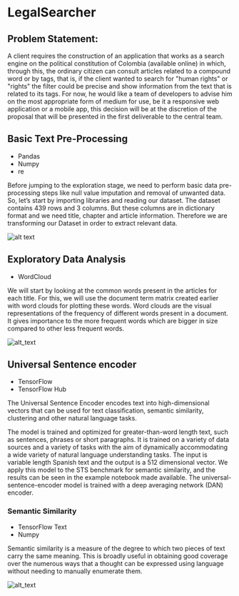 # LegalSearcher
## Problem Statement:
A client requires the construction of an application that works as a search engine on the political constitution of Colombia (available online) in which, through this, the ordinary citizen can consult articles related to a compound word or by tags, that is, if the client wanted to search for "human rights" or "rights" the filter could be precise and show information from the text that is related to its tags.
For now, he would like a team of developers to advise him on the most appropriate form of medium for use, be it a responsive web application or a mobile app, this decision will be at the discretion of the proposal that will be presented in the first deliverable to the central team.

## Basic Text Pre-Processing
* Pandas
* Numpy
* re

Before jumping to the exploration stage, we need to perform basic data pre-processing steps like null value imputation and removal of unwanted data. So, let’s start by importing libraries and reading our dataset. The dataset contains 439 rows and 3 columns. But these columns are in dictionary format and we need title, chapter and article information. Therefore we are transforming our Dataset in order to extract relevant data.

![alt text](https://s3.us-west-2.amazonaws.com/secure.notion-static.com/3f5fefb3-35f8-4b2d-9735-8b690fbea323/Untitled.png?X-Amz-Algorithm=AWS4-HMAC-SHA256&X-Amz-Credential=AKIAT73L2G45O3KS52Y5%2F20210325%2Fus-west-2%2Fs3%2Faws4_request&X-Amz-Date=20210325T015235Z&X-Amz-Expires=86400&X-Amz-Signature=74810cf97ec1d3481ed1cc8eaf046a78f4f1e735db959eaf698093584718712d&X-Amz-SignedHeaders=host&response-content-disposition=filename%20%3D"Untitled.png") 

## Exploratory Data Analysis
* WordCloud

We will start by looking at the common words present in the articles for each title. For this, we will use the document term matrix created earlier with word clouds for plotting these words. Word clouds are the visual representations of the frequency of different words present in a document. It gives importance to the more frequent words which are bigger in size compared to other less frequent words.

![alt_text](https://s3.us-west-2.amazonaws.com/secure.notion-static.com/5c3c8069-48af-4e08-9cfa-d1836c536c79/Untitled.png?X-Amz-Algorithm=AWS4-HMAC-SHA256&X-Amz-Credential=AKIAT73L2G45O3KS52Y5%2F20210325%2Fus-west-2%2Fs3%2Faws4_request&X-Amz-Date=20210325T031608Z&X-Amz-Expires=86400&X-Amz-Signature=eca056eb2fbaa6e764e98891747fceb5edccc223141de15edd28e0e43fdd111d&X-Amz-SignedHeaders=host&response-content-disposition=filename%20%3D"Untitled.png")

## Universal Sentence encoder
* TensorFlow
* TensorFlow Hub

The Universal Sentence Encoder encodes text into high-dimensional vectors that can be used for text classification, semantic similarity, clustering and other natural language tasks.

The model is trained and optimized for greater-than-word length text, such as sentences, phrases or short paragraphs. It is trained on a variety of data sources and a variety of tasks with the aim of dynamically accommodating a wide variety of natural language understanding tasks. The input is variable length Spanish text and the output is a 512 dimensional vector. We apply this model to the STS benchmark for semantic similarity, and the results can be seen in the example notebook made available. The universal-sentence-encoder model is trained with a deep averaging network (DAN) encoder.

### Semantic Similarity
* TensorFlow Text
* Numpy

Semantic similarity is a measure of the degree to which two pieces of text carry the same meaning. This is broadly useful in obtaining good coverage over the numerous ways that a thought can be expressed using language without needing to manually enumerate them.

![alt_text](https://www.gstatic.com/aihub/tfhub/universal-sentence-encoder/example-similarity.png)

